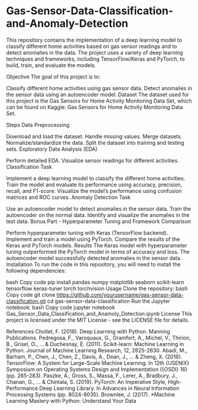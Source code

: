 # Gas-Sensor-Data-Classification-and-Anomaly-Detection

This repository contains the implementation of a deep learning model to classify different home activities based on gas sensor readings and to detect anomalies in the data. The project uses a variety of deep learning techniques and frameworks, including TensorFlow/Keras and PyTorch, to build, train, and evaluate the models.

Objective
The goal of this project is to:

Classify different home activities using gas sensor data.
Detect anomalies in the sensor data using an autoencoder model.
Dataset
The dataset used for this project is the Gas Sensors for Home Activity Monitoring Data Set, which can be found on Kaggle: Gas Sensors for Home Activity Monitoring Data Set.

Steps
Data Preprocessing

Download and load the dataset.
Handle missing values.
Merge datasets.
Normalize/standardize the data.
Split the dataset into training and testing sets.
Exploratory Data Analysis (EDA)

Perform detailed EDA.
Visualize sensor readings for different activities.
Classification Task

Implement a deep learning model to classify the different home activities.
Train the model and evaluate its performance using accuracy, precision, recall, and F1-score.
Visualize the model’s performance using confusion matrices and ROC curves.
Anomaly Detection Task

Use an autoencoder model to detect anomalies in the sensor data.
Train the autoencoder on the normal data.
Identify and visualize the anomalies in the test data.
Bonus Part - Hyperparameter Tuning and Framework Comparison

Perform hyperparameter tuning with Keras (TensorFlow backend).
Implement and train a model using PyTorch.
Compare the results of the Keras and PyTorch models.
Results
The Keras model with hyperparameter tuning outperformed the PyTorch model in terms of accuracy and loss.
The autoencoder model successfully detected anomalies in the sensor data.
Installation
To run the code in this repository, you will need to install the following dependencies:

bash
Copy code
pip install pandas numpy matplotlib seaborn scikit-learn tensorflow keras-tuner torch torchvision
Usage
Clone the repository:
bash
Copy code
git clone https://github.com/yourusername/gas-sensor-data-classification.git
cd gas-sensor-data-classification
Run the Jupyter notebook:
bash
Copy code
jupyter notebook Gas_Sensor_Data_Classification_and_Anamoly_Detection.ipynb
License
This project is licensed under the MIT License - see the LICENSE file for details.

References
Chollet, F. (2018). Deep Learning with Python. Manning Publications.
Pedregosa, F., Varoquaux, G., Gramfort, A., Michel, V., Thirion, B., Grisel, O., ... & Duchesnay, É. (2011). Scikit-learn: Machine Learning in Python. Journal of Machine Learning Research, 12, 2825-2830.
Abadi, M., Barham, P., Chen, J., Chen, Z., Davis, A., Dean, J., ... & Zheng, X. (2016). TensorFlow: A System for Large-Scale Machine Learning. In 12th {USENIX} Symposium on Operating Systems Design and Implementation ({OSDI} 16) (pp. 265-283).
Paszke, A., Gross, S., Massa, F., Lerer, A., Bradbury, J., Chanan, G., ... & Chintala, S. (2019). PyTorch: An Imperative Style, High-Performance Deep Learning Library. In Advances in Neural Information Processing Systems (pp. 8024-8035).
Brownlee, J. (2017). *Machine Learning Mastery with Python: Understand Your Data
